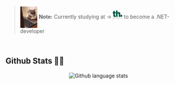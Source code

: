 > <img src="images/madcat.gif" alt="Cat mad at camputer gif" align="center" style="width: 10%" /> **Note:** 
Currently studying at &rarr; <a href="https://teknikhogskolan.se/utbildningar/net-utvecklare/?gclid=CjwKCAjwi6WSBhA-EiwA6Niok9YaOFQH9ZIIzhza9c6-wVFDSQrE8d-Mb-fyaE0s9w84t4E6w8dBwBoCKF0QAvD_BwE" target="_blank"><img src="images/th.png" alt="Teknikhögskolan logo" style="width:26px;height:22px;"></a> to become a .NET-developer
<br/>

## Github Stats  🐱‍💻
<div align="center"><img src="https://github-readme-stats.vercel.app/api/top-langs/?username=susannahandersson&hide_border=true&layout=compact" alt="Github language stats" align="center" /></div> 
<!--
### Hi there 👋

**SusannahAndersson/SusannahAndersson** is a ✨ _special_ ✨ repository because its `README.md` (this file) appears on your GitHub profile.

Here are some ideas to get you started:

- 🔭 I’m currently working on ...
- 🌱 I’m currently learning ...
- 👯 I’m looking to collaborate on ...
- 🤔 I’m looking for help with ...
- 💬 Ask me about ...
- 📫 How to reach me: ...
- 😄 Pronouns: ...
- ⚡ Fun fact: ...
-->
